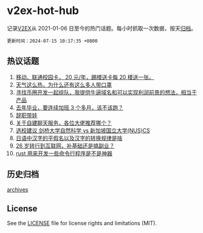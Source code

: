# v2ex-hot-hub

 记录[V2EX](https://www.v2ex.com/)从 2021-01-06 日至今的热门话题。每小时抓取一次数据，按天[归档](archives)。

`更新时间：2024-07-15 10:17:35 +0800`

## 热议话题

1. [移动、联通校园卡， 20 元/年，踢楼送卡每 20 楼送一张。](https://www.v2ex.com/t/1057218)
1. [天气这么热，为什么还有这么多人带口罩](https://www.v2ex.com/t/1057288)
1. [寻找币圈开发一起组队，我提供牛逼域名和可以实现利润前景的想法，相当于产品](https://www.v2ex.com/t/1057277)
1. [去年毕业，要连续加班 3 个多月，该不该跑？](https://www.v2ex.com/t/1057234)
1. [辞职带娃](https://www.v2ex.com/t/1057280)
1. [关于自建聊天服务，各位大佬推荐哪个？](https://www.v2ex.com/t/1057208)
1. [选校建议 剑桥大学自然科学 vs 新加坡国立大学(NUS)CS](https://www.v2ex.com/t/1057189)
1. [日语中汉字的平假名以及汉字的转换规律是啥](https://www.v2ex.com/t/1057221)
1. [26 岁转行到互联网，补基础还是搞副业？](https://www.v2ex.com/t/1057164)
1. [rust 用来开发一些命令行程序是不是神器](https://www.v2ex.com/t/1057211)

## 历史归档

[archives](archives)

## License

See the [LICENSE](LICENSE) file for license rights and limitations (MIT).
